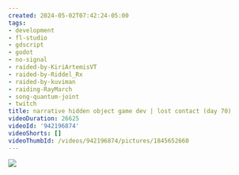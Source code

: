 ```yaml
---
created: 2024-05-02T07:42:24-05:00
tags:
- development
- fl-studio
- gdscript
- godot
- no-signal
- raided-by-KiriArtemisVT
- raided-by-Riddel_Rx
- raided-by-kuviman
- raiding-RayMarch
- song-quantum-joint
- twitch
title: narrative hidden object game dev | lost contact (day 70)
videoDuration: 26625
videoId: '942196874'
videoShorts: []
videoThumbId: /videos/942196874/pictures/1845652660
---
```


![](20240502124224.jpg)

